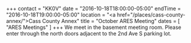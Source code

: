 +++
contact = "KK0V"
date = "2016-10-18T18:00:00-05:00"
endTime = "2016-10-18T19:00:00-05:00"
location = "<a href=\"/places/cass-county-annex/\">Cass County Annex</a>"
title = "October ARES Meeting"
dates = [ "ARES Meetings" ]
+++
We meet in the basement meeting room. Please enter through the north
doors adjacent to the 2nd Ave S parking lot.
